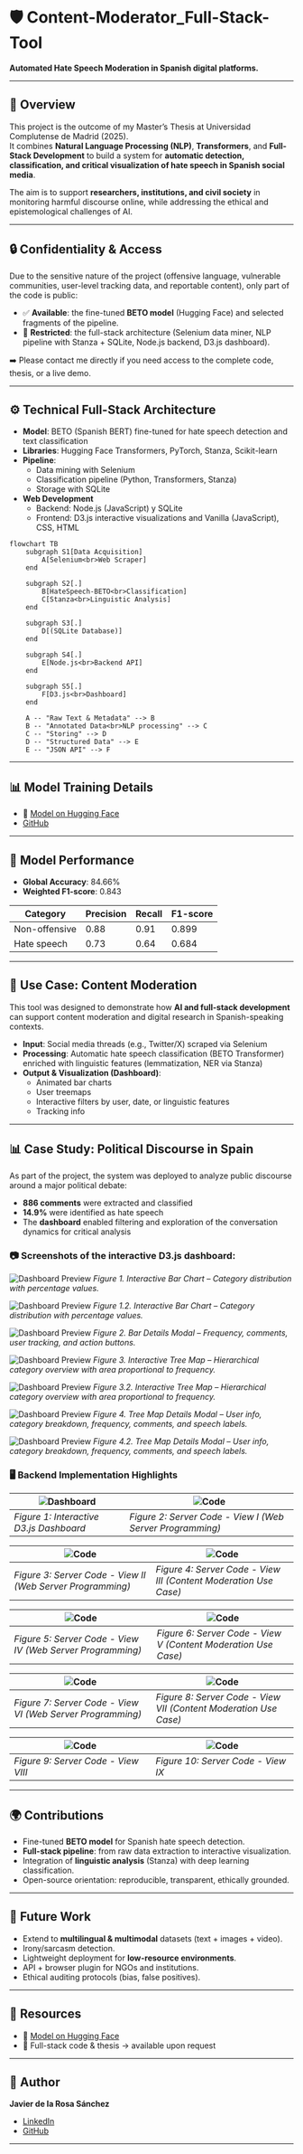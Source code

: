 # 🛡️ Content-Moderator_Full-Stack-Tool  
**Automated Hate Speech Moderation in Spanish digital platforms.**  

---

## 📖 Overview  
This project is the outcome of my Master’s Thesis at Universidad Complutense de Madrid (2025).  
It combines **Natural Language Processing (NLP)**, **Transformers**, and **Full-Stack Development** to build a system for **automatic detection, classification, and critical visualization of hate speech in Spanish social media**.  

The aim is to support **researchers, institutions, and civil society** in monitoring harmful discourse online, while addressing the ethical and epistemological challenges of AI.  

---

## 🔒 Confidentiality & Access  
Due to the sensitive nature of the project (offensive language, vulnerable communities, user-level tracking data, and reportable content), only part of the code is public:  

- ✅ **Available**: the fine-tuned **BETO model** (Hugging Face) and selected fragments of the pipeline.  
- 🔐 **Restricted**: the full-stack architecture (Selenium data miner, NLP pipeline with Stanza + SQLite, Node.js backend, D3.js dashboard).  

➡️ Please contact me directly if you need access to the complete code, thesis, or a live demo.  

---

## ⚙️ Technical Full-Stack Architecture
- **Model**: BETO (Spanish BERT) fine-tuned for hate speech detection and text classification 
- **Libraries**: Hugging Face Transformers, PyTorch, Stanza, Scikit-learn  
- **Pipeline**:  
  - Data mining with Selenium  
  - Classification pipeline (Python, Transformers, Stanza)  
  - Storage with SQLite
- **Web Development**
  - Backend: Node.js (JavaScript) y SQLite
  - Frontend: D3.js interactive visualizations and Vanilla (JavaScript), CSS, HTML

```mermaid
flowchart TB
    subgraph S1[Data Acquisition]
        A[Selenium<br>Web Scraper]
    end

    subgraph S2[.]
        B[HateSpeech-BETO<br>Classification]
        C[Stanza<br>Linguistic Analysis]
    end

    subgraph S3[.]
        D[(SQLite Database)]
    end

    subgraph S4[.]
        E[Node.js<br>Backend API]
    end

    subgraph S5[.]
        F[D3.js<br>Dashboard]
    end

    A -- "Raw Text & Metadata" --> B
    B -- "Annotated Data<br>NLP processing" --> C
    C -- "Storing" --> D
    D -- "Structured Data" --> E
    E -- "JSON API" --> F
```

---

## 📊 Model Training Details  
- 🤗 [Model on Hugging Face](https://huggingface.co/delarosajav95/HateSpeech-BETO-cased-v2)
- [GitHub](https://github.com/delarosajav/HateSpeech-BETO-cased-v2)

---

## 🧪 Model Performance  
- **Global Accuracy**: 84.66%  
- **Weighted F1-score**: 0.843  

| Category       | Precision | Recall | F1-score |
|----------------|-----------|--------|----------|
| Non-offensive  | 0.88      | 0.91   | 0.899    |
| Hate speech    | 0.73      | 0.64   | 0.684    |

---

## 🚀 Use Case: Content Moderation  

This tool was designed to demonstrate how **AI and full-stack development** can support content moderation and digital research in Spanish-speaking contexts.  

- **Input**: Social media threads (e.g., Twitter/X) scraped via Selenium  
- **Processing**: Automatic hate speech classification (BETO Transformer) enriched with linguistic features (lemmatization, NER via Stanza)  
- **Output & Visualization (Dashboard)**:  
  - Animated bar charts  
  - User treemaps  
  - Interactive filters by user, date, or linguistic features
  - Tracking info 

---

## 📊 Case Study: Political Discourse in Spain  

As part of the project, the system was deployed to analyze public discourse around a major political debate:  

- **886 comments** were extracted and classified  
- **14.9%** were identified as hate speech  
- The **dashboard** enabled filtering and exploration of the conversation dynamics for critical analysis  


### 📷 **Screenshots of the interactive D3.js dashboard:** 


![Dashboard Preview](screenshot_1.png)
*Figure 1. Interactive Bar Chart – Category distribution with percentage values.*


![Dashboard Preview](screenshot_1-2.png)
*Figure 1.2. Interactive Bar Chart – Category distribution with percentage values.*


![Dashboard Preview](screenshot_2.png)
*Figure 2. Bar Details Modal – Frequency, comments, user tracking, and action buttons.*


![Dashboard Preview](screenshot_4.png)
*Figure 3. Interactive Tree Map – Hierarchical category overview with area proportional to frequency.*


![Dashboard Preview](screenshot_5.png)
*Figure 3.2. Interactive Tree Map – Hierarchical category overview with area proportional to frequency.*


![Dashboard Preview](screenshot_6.png)
*Figure 4. Tree Map Details Modal – User info, category breakdown, frequency, comments, and speech labels.*


![Dashboard Preview](screenshot_7.png)
*Figure 4.2. Tree Map Details Modal – User info, category breakdown, frequency, comments, and speech labels.*


### 🖥️ Backend Implementation Highlights

| ![Dashboard](./images/dashboard-preview.png) | ![Code](./images/code-snippet-1.png) |
|----------------------------------------------|--------------------------------------|
| *Figure 1: Interactive D3.js Dashboard*      | *Figure 2: Server Code - View I (Web Server Programming)*

| ![Code](./images/code-snippet-2.png)         | ![Code](./images/code-snippet-3.png) |
|----------------------------------------------|--------------------------------------|
| *Figure 3: Server Code - View II (Web Server Programming)* | *Figure 4: Server Code - View III (Content Moderation Use Case)* |

| ![Code](./images/code-snippet-4.png)         | ![Code](./images/code-snippet-5.png) |
|----------------------------------------------|--------------------------------------|
| *Figure 5: Server Code - View IV (Web Server Programming)* | *Figure 6: Server Code - View V (Content Moderation Use Case)* |

| ![Code](./images/code-snippet-6.png)         | ![Code](./images/code-snippet-7.png) |
|----------------------------------------------|--------------------------------------|
| *Figure 7: Server Code - View VI (Web Server Programming)* | *Figure 8: Server Code - View VII (Content Moderation Use Case)* |

| ![Code](./images/code-snippet-8.png)         | ![Code](./images/code-snippet-9.png) |
|----------------------------------------------|--------------------------------------|
| *Figure 9: Server Code - View VIII*          | *Figure 10: Server Code - View IX*   |

---

## 🌍 Contributions  
- Fine-tuned **BETO model** for Spanish hate speech detection.  
- **Full-stack pipeline**: from raw data extraction to interactive visualization.  
- Integration of **linguistic analysis** (Stanza) with deep learning classification.  
- Open-source orientation: reproducible, transparent, ethically grounded.  

---

## 🔮 Future Work  
- Extend to **multilingual & multimodal** datasets (text + images + video).  
- Irony/sarcasm detection.  
- Lightweight deployment for **low-resource environments**.  
- API + browser plugin for NGOs and institutions.  
- Ethical auditing protocols (bias, false positives).  

---

## 📂 Resources  
- 🤗 [Model on Hugging Face](https://huggingface.co/delarosajav95/HateSpeech-BETO-cased-v2)  
- 📄 Full-stack code & thesis → available upon request  

---

## 👤 Author  
**Javier de la Rosa Sánchez**  
- [LinkedIn](https://www.linkedin.com/in/delarosajav95/)  
- [GitHub](https://github.com/delarosajav)  

---



